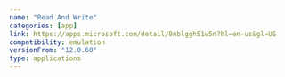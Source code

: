 ```yaml
---
name: "Read And Write"
categories: [app]
link: https://apps.microsoft.com/detail/9nblggh51w5n?hl=en-us&gl=US
compatibility: emulation
versionFrom: "12.0.60"
type: applications
---
```


